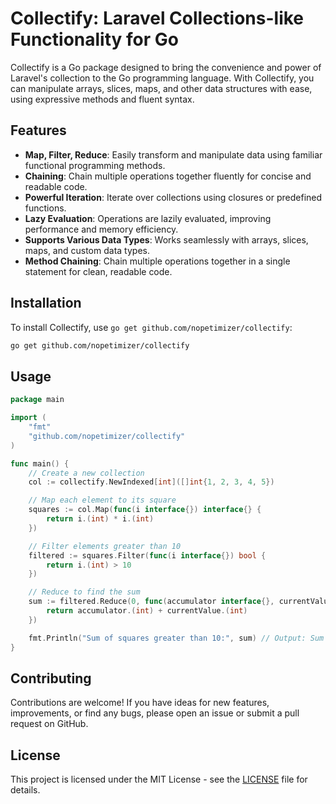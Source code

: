 # Collectify: Laravel Collections-like Functionality for Go

Collectify is a Go package designed to bring the convenience and power of Laravel's collection to the Go programming language. With Collectify, you can manipulate arrays, slices, maps, and other data structures with ease, using expressive methods and fluent syntax.

## Features

- **Map, Filter, Reduce**: Easily transform and manipulate data using familiar functional programming methods.
- **Chaining**: Chain multiple operations together fluently for concise and readable code.
- **Powerful Iteration**: Iterate over collections using closures or predefined functions.
- **Lazy Evaluation**: Operations are lazily evaluated, improving performance and memory efficiency.
- **Supports Various Data Types**: Works seamlessly with arrays, slices, maps, and custom data types.
- **Method Chaining**: Chain multiple operations together in a single statement for clean, readable code.

## Installation

To install Collectify, use `go get github.com/nopetimizer/collectify`:

```bash
go get github.com/nopetimizer/collectify
```

## Usage

```go
package main

import (
    "fmt"
    "github.com/nopetimizer/collectify"
)

func main() {
    // Create a new collection
    col := collectify.NewIndexed[int]([]int{1, 2, 3, 4, 5})

    // Map each element to its square
    squares := col.Map(func(i interface{}) interface{} {
        return i.(int) * i.(int)
    })

    // Filter elements greater than 10
    filtered := squares.Filter(func(i interface{}) bool {
        return i.(int) > 10
    })

    // Reduce to find the sum
    sum := filtered.Reduce(0, func(accumulator interface{}, currentValue interface{}) interface{} {
        return accumulator.(int) + currentValue.(int)
    })

    fmt.Println("Sum of squares greater than 10:", sum) // Output: Sum of squares greater than 10: 54
}
```

## Contributing

Contributions are welcome! If you have ideas for new features, improvements, or find any bugs, please open an issue or submit a pull request on GitHub.

## License

This project is licensed under the MIT License - see the [LICENSE](LICENSE) file for details.
